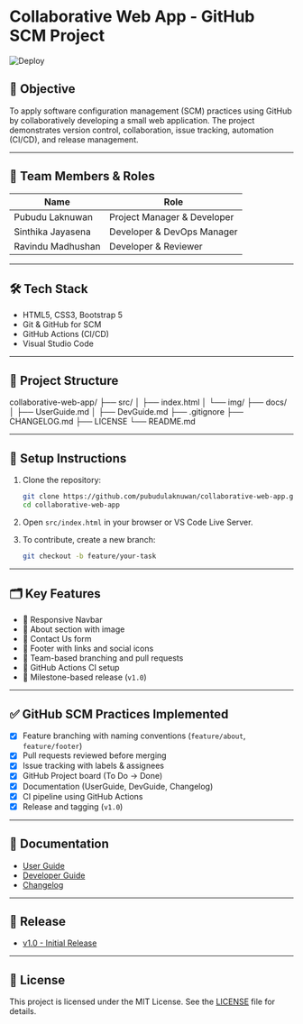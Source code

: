 # Collaborative Web App - GitHub SCM Project
![Deploy](https://github.com/pubudulaknuwan/collaborative-web-app/actions/workflows/deploy.yml/badge.svg)

## 🎯 Objective
To apply software configuration management (SCM) practices using GitHub by collaboratively developing a small web application. The project demonstrates version control, collaboration, issue tracking, automation (CI/CD), and release management.

---

## 👥 Team Members & Roles
| Name              | Role                          |
|-------------------|-------------------------------|
| Pubudu Laknuwan   | Project Manager & Developer   |
| Sinthika Jayasena | Developer & DevOps Manager    |
| Ravindu Madhushan | Developer & Reviewer          |

---

## 🛠️ Tech Stack
- HTML5, CSS3, Bootstrap 5
- Git & GitHub for SCM
- GitHub Actions (CI/CD)
- Visual Studio Code

---

## 📁 Project Structure
collaborative-web-app/
├── src/
│   ├── index.html
│   └── img/
├── docs/
│   ├── UserGuide.md
│   ├── DevGuide.md
├── .gitignore
├── CHANGELOG.md
├── LICENSE
└── README.md

---

## 🚀 Setup Instructions
1. Clone the repository:
   ```bash
   git clone https://github.com/pubudulaknuwan/collaborative-web-app.git
   cd collaborative-web-app
   ```

2. Open `src/index.html` in your browser or VS Code Live Server.

3. To contribute, create a new branch:
   ```bash
   git checkout -b feature/your-task
   ```

---

## 🗂️ Key Features
- 🔹 Responsive Navbar
- 🔹 About section with image
- 🔹 Contact Us form
- 🔹 Footer with links and social icons
- 🔹 Team-based branching and pull requests
- 🔹 GitHub Actions CI setup
- 🔹 Milestone-based release (`v1.0`)

---

## ✅ GitHub SCM Practices Implemented
- [x] Feature branching with naming conventions (`feature/about`, `feature/footer`)
- [x] Pull requests reviewed before merging
- [x] Issue tracking with labels & assignees
- [x] GitHub Project board (To Do → Done)
- [x] Documentation (UserGuide, DevGuide, Changelog)
- [x] CI pipeline using GitHub Actions
- [x] Release and tagging (`v1.0`)

---

## 📄 Documentation
- [User Guide](docs/UserGuide.md)
- [Developer Guide](docs/DevGuide.md)
- [Changelog](CHANGELOG.md)

---

## 🚀 Release
- [v1.0 - Initial Release](https://github.com/pubudulaknuwan/collaborative-web-app/releases/tag/v1.0)

---

## 🏁 License
This project is licensed under the MIT License. See the [LICENSE](LICENSE) file for details.
